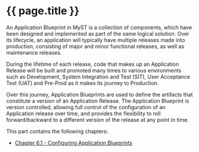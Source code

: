# {{ page.title }}

An Application Blueprint in MyST is a collection of components, which have been designed and implemented as part of the same logical solution. Over its lifecycle, an application will typically have multiple releases made into production, consisting of major and minor functional releases, as well as maintenance releases. 

During the lifetime of each release, code that makes up an Application Release will be built and promoted many times to various environments such as Development, System Integration and Test (SIT), User Acceptance Test (UAT) and Pre-Prod as it makes its journey to Production.

Over this journey, Application Blueprints are used to define the artifacts that constitute a version of an Application Release. The Application Blueprint is version controlled, allowing full control of the configuration of an Application release over time, and provides the flexibility to roll forward/backward to a different version of the release at any point in time.

This part contains the following chapters:

* [Chapter 6.1 - Configuring Application Blueprints](/deploy/application/blueprints/README.md)   

<!-- TO DO
* [Chapter 6.2 - Configuring Application Models](/deploy/application/models/README.md)    
-->




